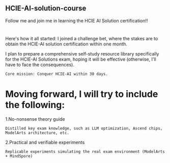 ## HCIE-AI-solution-course
Follow me and join me in learning the HCIE AI Solution certification!!
# 
Here's how it all started: I joined a challenge bet, where the stakes are to obtain the HCIE-AI solution certification within one month. 

I plan to prepare a comprehensive self-study resource library specifically for the HCIE-AI Solutions exam, hoping it will be effective (otherwise, I'll have to face the consequences). 

	Core mission: Conquer HCIE-AI within 30 days.
# Moving forward, I will try to include the following:
1.No-nonsense theory guide

	Distilled key exam knowledge, such as LLM optimization, Ascend chips, ModelArts architecture, etc.
2.Practical and verifiable experiments

	Replicable experiments simulating the real exam environment (ModelArts + MindSpore)
